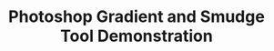---
ee_id_thing: '174'
site: '1'
type: '2'
inv_num: 2007-013
url: 2007-013-photoshop-gradient-and-smudge-tool-demonstration
title: 'Photoshop Gradient and Smudge Tool Demonstration '
year: '2007'
display_year: '2007'
medium: Inkjet on laminate.
dims: 43 x 43 inches
pitch: "​Photoshop gradient and smudge tool demonstration."
ps: ''
live_url: ''
related: ''
youtube: ''
related_code: ''
imgs: photoshop-smudge-2007-013-digital-database-ih.jpg
subheading: ''
download: ''
add_credit: ''
commission: ''
layout: things-i-made
---